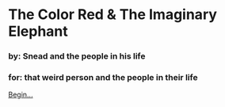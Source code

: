 
# The Color Red & The Imaginary Elephant

### by: Snead and the people in his life

### for: that weird person and the people in their life

[Begin...](/stories/001_trendell1)
